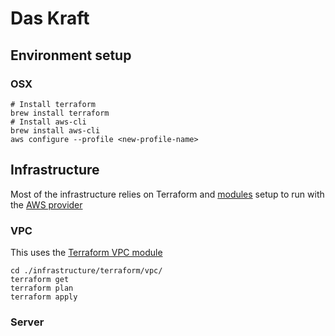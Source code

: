 # Das Kraft

## Environment setup

### OSX
```shell script
# Install terraform 
brew install terraform
# Install aws-cli
brew install aws-cli
aws configure --profile <new-profile-name>
```

## Infrastructure

Most of the infrastructure relies on Terraform and [modules](https://www.terraform.io/docs/modules/index.html)
setup to run with the [AWS provider](https://www.terraform.io/docs/providers/aws/index.html)

### VPC

This uses the [Terraform VPC module](https://github.com/terraform-aws-modules/terraform-aws-vpc)

```shell script
cd ./infrastructure/terraform/vpc/
terraform get
terraform plan
terraform apply
```

### Server